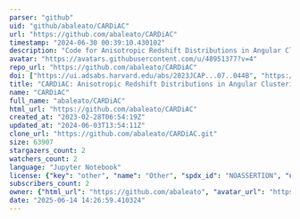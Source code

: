 ```yaml
---
parser: "github"
uid: "github/abaleato/CARDiAC"
url: "https://github.com/abaleato/CARDiAC"
timestamp: "2024-06-30 00:39:10.430102"
description: "Code for Anisotropic Redshift Distributions in Angular Clustering"
avatar: "https://avatars.githubusercontent.com/u/48951377?v=4"
repo_url: "https://github.com/abaleato/CARDiAC"
doi: ["https://ui.adsabs.harvard.edu/abs/2023JCAP...07..044B", "https://ui.adsabs.harvard.edu/abs/2024ascl.soft06007B/abstract"]
title: "CARDiAC: Anisotropic Redshift Distributions in Angular Clustering"
name: "CARDiAC"
full_name: "abaleato/CARDiAC"
html_url: "https://github.com/abaleato/CARDiAC"
created_at: "2023-02-28T06:54:19Z"
updated_at: "2024-06-03T13:54:11Z"
clone_url: "https://github.com/abaleato/CARDiAC.git"
size: 63907
stargazers_count: 2
watchers_count: 2
language: "Jupyter Notebook"
license: {"key": "other", "name": "Other", "spdx_id": "NOASSERTION", "url": null, "node_id": "MDc6TGljZW5zZTA="}
subscribers_count: 2
owner: {"html_url": "https://github.com/abaleato", "avatar_url": "https://avatars.githubusercontent.com/u/48951377?v=4", "login": "abaleato", "type": "User"}
date: "2025-06-14 14:26:59.410324"
---
```

